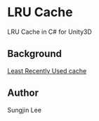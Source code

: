# LRU Cache
LRU Cache in C# for Unity3D

## Background
[Least Recently Used cache](https://en.wikipedia.org/wiki/Cache_replacement_policies#Least_Recently_Used_.28LRU.29)

## Author
Sungjin Lee<br> 
